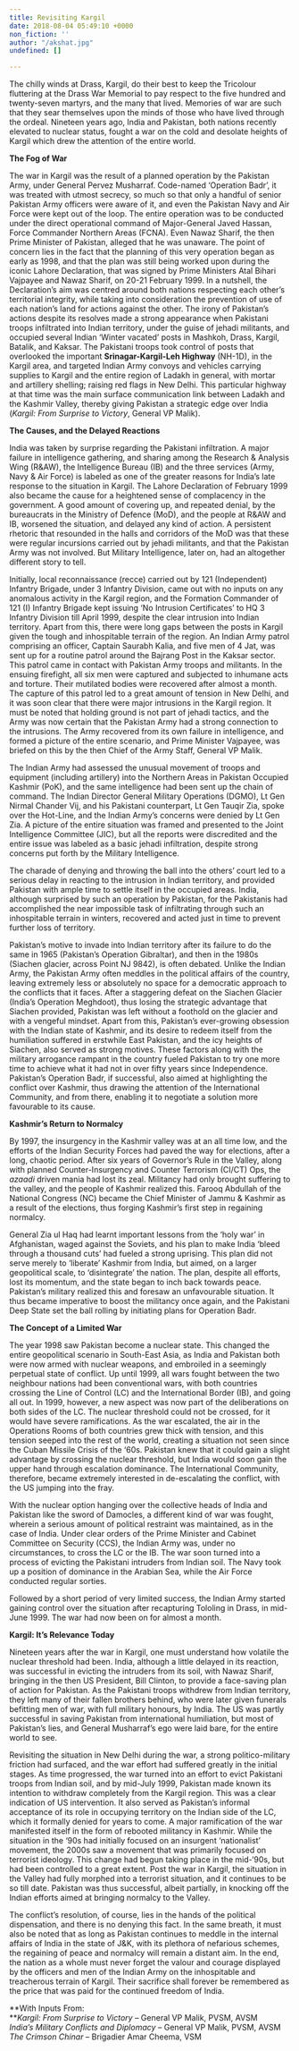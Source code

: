 ```yaml
---
title: Revisiting Kargil
date: 2018-08-04 05:49:10 +0000
non_fiction: ''
author: "/akshat.jpg"
undefined: []

---
```

The chilly winds at Drass, Kargil, do their best to keep the Tricolour fluttering at the Drass War Memorial to pay respect to the five hundred and twenty-seven martyrs, and the many that lived. Memories of war are such that they sear themselves upon the minds of those who have lived through the ordeal. Nineteen years ago, India and Pakistan, both nations recently elevated to nuclear status, fought a war on the cold and desolate heights of Kargil which drew the attention of the entire world. 

**The Fog of War**

The war in Kargil was the result of a planned operation by the Pakistan Army, under General Pervez Musharraf. Code-named ‘Operation Badr’, it was treated with utmost secrecy, so much so that only a handful of senior Pakistan Army officers were aware of it, and even the Pakistan Navy and Air Force were kept out of the loop. The entire operation was to be conducted under the direct operational command of Major-General Javed Hassan, Force Commander Northern Areas (FCNA). Even Nawaz Sharif, the then Prime Minister of Pakistan, alleged that he was unaware. The point of concern lies in the fact that the planning of this very operation began as early as 1998, and that the plan was still being worked upon during the iconic Lahore Declaration, that was signed by Prime Ministers Atal Bihari Vajpayee and Nawaz Sharif, on 20-21 February 1999. In a nutshell, the Declaration’s aim was centred around both nations respecting each other’s territorial integrity, while taking into consideration the prevention of use of each nation’s land for actions against the other. The irony of Pakistan’s actions despite its resolves made a strong appearance when Pakistani troops infiltrated into Indian territory, under the guise of jehadi militants, and occupied several Indian ‘Winter vacated’ posts in Mashkoh, Drass, Kargil, Batalik, and Kaksar. The Pakistani troops took control of posts that overlooked the important **Srinagar-Kargil-Leh Highway** (NH-1D), in the Kargil area, and targeted Indian Army convoys and vehicles carrying supplies to Kargil and the entire region of Ladakh in general, with mortar and artillery shelling; raising red flags in New Delhi. This particular highway at that time was the main surface communication link between Ladakh and the Kashmir Valley, thereby giving Pakistan a strategic edge over India (_Kargil: From Surprise to Victory_, General VP Malik).

**The Causes, and the Delayed Reactions**

India was taken by surprise regarding the Pakistani infiltration. A major failure in intelligence gathering, and sharing among the Research & Analysis Wing (R&AW), the Intelligence Bureau (IB) and the three services (Army, Navy & Air Force) is labeled as one of the greater reasons for India’s late response to the situation in Kargil. The Lahore Declaration of February 1999 also became the cause for a heightened sense of complacency in the government. A good amount of covering up, and repeated denial, by the bureaucrats in the Ministry of Defence (MoD), and the people at R&AW and IB, worsened the situation, and delayed any kind of action. A persistent rhetoric that resounded in the halls and corridors of the MoD was that these were regular incursions carried out by jehadi militants, and that the Pakistan Army was not involved. But Military Intelligence, later on, had an altogether different story to tell. 

Initially, local reconnaissance (recce) carried out by 121 (Independent) Infantry Brigade, under 3 Infantry Division, came out with no inputs on any anomalous activity in the Kargil region, and the Formation Commander of 121 (I) Infantry Brigade kept issuing ‘No Intrusion Certificates’ to HQ 3 Infantry Division till April 1999, despite the clear intrusion into Indian territory. Apart from this, there were long gaps between the posts in Kargil given the tough and inhospitable terrain of the region. An Indian Army patrol comprising an officer, Captain Saurabh Kalia, and five men of 4 Jat, was sent up for a routine patrol around the Bajrang Post in the Kaksar sector. This patrol came in contact with Pakistan Army troops and militants. In the ensuing firefight, all six men were captured and subjected to inhumane acts and torture. Their mutilated bodies were recovered after almost a month. The capture of this patrol led to a great amount of tension in New Delhi, and it was soon clear that there were major intrusions in the Kargil region. It must be noted that holding ground is not part of jehadi tactics, and the Army was now certain that the Pakistan Army had a strong connection to the intrusions. The Army recovered from its own failure in intelligence, and formed a picture of the entire scenario, and Prime Minister Vajpayee, was briefed on this by the then Chief of the Army Staff, General VP Malik.

The Indian Army had assessed the unusual movement of troops and equipment (including artillery) into the Northern Areas in Pakistan Occupied Kashmir (PoK), and the same intelligence had been sent up the chain of command. The Indian Director General Military Operations (DGMO), Lt Gen Nirmal Chander Vij, and his Pakistani counterpart, Lt Gen Tauqir Zia, spoke over the Hot-Line, and the Indian Army’s concerns were denied by Lt Gen Zia. A picture of the entire situation was framed and presented to the Joint Intelligence Committee (JIC), but all the reports were discredited and the entire issue was labeled as a basic jehadi infiltration, despite strong concerns put forth by the Military Intelligence.

The charade of denying and throwing the ball into the others’ court led to a serious delay in reacting to the intrusion in Indian territory, and provided Pakistan with ample time to settle itself in the occupied areas. India, although surprised by such an operation by Pakistan, for the Pakistanis had accomplished the near impossible task of infiltrating through such an inhospitable terrain in winters, recovered and acted just in time to prevent further loss of territory.

Pakistan’s motive to invade into Indian territory after its failure to do the same in 1965 (Pakistan’s Operation Gibraltar), and then in the 1980s (Siachen glacier, across Point NJ 9842), is often debated. Unlike the Indian Army, the Pakistan Army often meddles in the political affairs of the country, leaving extremely less or absolutely no space for a democratic approach to the conflicts that it faces. After a staggering defeat on the Siachen Glacier (India’s Operation Meghdoot), thus losing the strategic advantage that Siachen provided, Pakistan was left without a foothold on the glacier and with a vengeful mindset. Apart from this, Pakistan’s ever-growing obsession with the Indian state of Kashmir, and its desire to redeem itself from the humiliation suffered in erstwhile East Pakistan, and the icy heights of Siachen, also served as strong motives. These factors along with the military arrogance rampant in the country fueled Pakistan to try one more time to achieve what it had not in over fifty years since Independence. Pakistan’s Operation Badr, if successful, also aimed at highlighting the conflict over Kashmir, thus drawing the attention of the International Community, and from there, enabling it to negotiate a solution more favourable to its cause.

**Kashmir’s Return to Normalcy**

By 1997, the insurgency in the Kashmir valley was at an all time low, and the efforts of the Indian Security Forces had paved the way for elections, after a long, chaotic period. After six years of Governor’s Rule in the Valley, along with planned Counter-Insurgency and Counter Terrorism (CI/CT) Ops, the _azaadi_ driven mania had lost its zeal. Militancy had only brought suffering to the valley, and the people of Kashmir realized this. Farooq Abdullah of the National Congress (NC) became the Chief Minister of Jammu & Kashmir as a result of the elections, thus forging Kashmir’s first step in regaining normalcy. 

General Zia ul Haq had learnt important lessons from the ‘holy war’ in Afghanistan, waged against the Soviets, and his plan to make India ‘bleed through a thousand cuts’ had fueled a strong uprising. This plan did not serve merely to ‘liberate’ Kashmir from India, but aimed, on a larger geopolitical scale, to ‘disintegrate’ the nation. The plan, despite all efforts, lost its momentum, and the state began to inch back towards peace. Pakistan’s military realized this and foresaw an unfavourable situation. It thus became imperative to boost the militancy once again, and the Pakistani Deep State set the ball rolling by initiating plans for Operation Badr.

**The Concept of a Limited War**

The year 1998 saw Pakistan become a nuclear state. This changed the entire geopolitical scenario in South-East Asia, as India and Pakistan both were now armed with nuclear weapons, and embroiled in a seemingly perpetual state of conflict. Up until 1999, all wars fought between the two neighbour nations had been conventional wars, with both countries crossing the Line of Control (LC) and the International Border (IB), and going all out. In 1999, however, a new aspect was now part of the deliberations on both sides of the LC. The nuclear threshold could not be crossed, for it would have severe ramifications. As the war escalated, the air in the Operations Rooms of both countries grew thick with tension, and this tension seeped into the rest of the world, creating a situation not seen since the Cuban Missile Crisis of the ‘60s. Pakistan knew that it could gain a slight advantage by crossing the nuclear threshold, but India would soon gain the upper hand through escalation dominance. The International Community, therefore, became extremely interested in de-escalating the conflict, with the US jumping into the fray. 

With the nuclear option hanging over the collective heads of India and Pakistan like the sword of Damocles, a different kind of war was fought, wherein a serious amount of political restraint was maintained, as in the case of India. Under clear orders of the Prime Minister and Cabinet Committee on Security (CCS), the Indian Army was, under no circumstances, to cross the LC or the IB. The war soon turned into a process of evicting the Pakistani intruders from Indian soil. The Navy took up a position of dominance in the Arabian Sea, while the Air Force conducted regular sorties.

Followed by a short period of very limited success, the Indian Army started gaining control over the situation after recapturing Tololing in Drass, in mid-June 1999. The war had now been on for almost a month.

**Kargil: It’s Relevance Today**

Nineteen years after the war in Kargil, one must understand how volatile the nuclear threshold had been. India, although a little delayed in its reaction, was successful in evicting the intruders from its soil, with Nawaz Sharif, bringing in the then US President, Bill Clinton, to provide a face-saving plan of action for Pakistan. As the Pakistani troops withdrew from Indian territory, they left many of their fallen brothers behind, who were later given funerals befitting men of war, with full military honours, by India. The US was partly successful in saving Pakistan from international humiliation, but most of Pakistan’s lies, and General Musharraf’s ego were laid bare, for the entire world to see. 

Revisiting the situation in New Delhi during the war, a strong politico-military friction had surfaced, and the war effort had suffered greatly in the initial stages. As time progressed, the war turned into an effort to evict Pakistani troops from Indian soil, and by mid-July 1999, Pakistan made known its intention to withdraw completely from the Kargil region. This was a clear indication of US intervention. It also served as Pakistan’s informal acceptance of its role in occupying territory on the Indian side of the LC, which it formally denied for years to come. A major ramification of the war manifested itself in the form of rebooted militancy in Kashmir. While the situation in the ‘90s had initially focused on an insurgent ‘nationalist’ movement, the 2000s saw a movement that was primarily focused on terrorist ideology. This change had begun taking place in the mid-‘90s, but had been controlled to a great extent. Post the war in Kargil, the situation in the Valley had fully morphed into a terrorist situation, and it continues to be so till date. Pakistan was thus successful, albeit partially, in knocking off the Indian efforts aimed at bringing normalcy to the Valley. 

The conflict’s resolution, of course, lies in the hands of the political dispensation, and there is no denying this fact. In the same breath, it must also be noted that as long as Pakistan continues to meddle in the internal affairs of India in the state of J&K, with its plethora of nefarious schemes, the regaining of peace and normalcy will remain a distant aim. In the end, the nation as a whole must never forget the valour and courage displayed by the officers and men of the Indian Army on the inhospitable and treacherous terrain of Kargil. Their sacrifice shall forever be remembered as the price that was paid for the continued freedom of India.

**With Inputs From:  
**_Kargil: From Surprise to Victory_ – General VP Malik, PVSM, AVSM  
_India’s Military Conflicts and Diplomacy_ – General VP Malik, PVSM, AVSM  
_The Crimson Chinar_ – Brigadier Amar Cheema, VSM